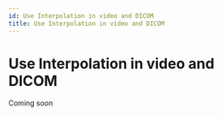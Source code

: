 ```yaml
---
id: Use Interpolation in video and DICOM
title: Use Interpolation in video and DICOM
---
```


# Use Interpolation in video and DICOM

Coming soon